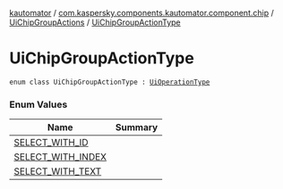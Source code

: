 [kautomator](../../../index.md) / [com.kaspersky.components.kautomator.component.chip](../../index.md) / [UiChipGroupActions](../index.md) / [UiChipGroupActionType](./index.md)

# UiChipGroupActionType

`enum class UiChipGroupActionType : `[`UiOperationType`](../../../com.kaspersky.components.kautomator.intercept.operation/-ui-operation-type/index.md)

### Enum Values

| Name | Summary |
|---|---|
| [SELECT_WITH_ID](-s-e-l-e-c-t_-w-i-t-h_-i-d.md) |  |
| [SELECT_WITH_INDEX](-s-e-l-e-c-t_-w-i-t-h_-i-n-d-e-x.md) |  |
| [SELECT_WITH_TEXT](-s-e-l-e-c-t_-w-i-t-h_-t-e-x-t.md) |  |
